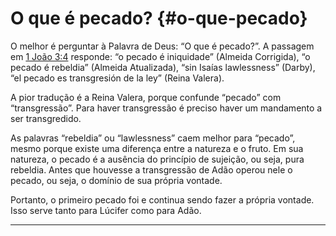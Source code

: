 # O que é pecado? {#o-que-pecado}

O melhor é perguntar à Palavra de Deus: “O que é pecado?”. A passagem em [1 João 3:4](http://bibliaonline.com.br/acf/1jo/3/4) responde: “o pecado é iniquidade” (Almeida Corrigida), “o pecado é rebeldia” (Almeida Atualizada), “sin Isaías lawlessness” (Darby), “el pecado es transgresión de la ley” (Reina Valera).

A pior tradução é a Reina Valera, porque confunde “pecado” com “transgressão”. Para haver transgressão é preciso haver um mandamento a ser transgredido.

As palavras “rebeldia” ou “lawlessness” caem melhor para “pecado”, mesmo porque existe uma diferença entre a natureza e o fruto. Em sua natureza, o pecado é a ausência do princípio de sujeição, ou seja, pura rebeldia. Antes que houvesse a transgressão de Adão operou nele o pecado, ou seja, o domínio de sua própria vontade.

Portanto, o primeiro pecado foi e continua sendo fazer a própria vontade. Isso serve tanto para Lúcifer como para Adão.

*****